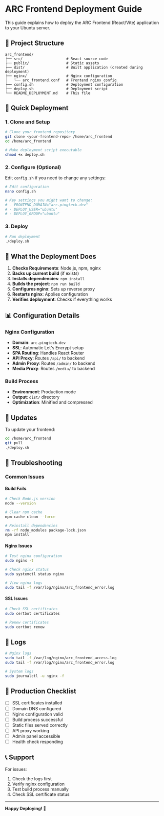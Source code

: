 # ARC Frontend Deployment Guide

This guide explains how to deploy the ARC Frontend (React/Vite) application to your Ubuntu server.

## 📁 Project Structure

```
arc_frontend/
├── src/                    # React source code
├── public/                 # Static assets
├── dist/                   # Built application (created during deployment)
├── nginx/                  # Nginx configuration
│   └── arc_frontend.conf   # Frontend nginx config
├── config.sh               # Deployment configuration
├── deploy.sh               # Deployment script
└── README_DEPLOYMENT.md    # This file
```

## 🚀 Quick Deployment

### 1. Clone and Setup

```bash
# Clone your frontend repository
git clone <your-frontend-repo> /home/arc_frontend
cd /home/arc_frontend

# Make deployment script executable
chmod +x deploy.sh
```

### 2. Configure (Optional)

Edit `config.sh` if you need to change any settings:

```bash
# Edit configuration
nano config.sh

# Key settings you might want to change:
# - FRONTEND_DOMAIN="arc.pingtech.dev"
# - DEPLOY_USER="ubuntu"
# - DEPLOY_GROUP="ubuntu"
```

### 3. Deploy

```bash
# Run deployment
./deploy.sh
```

## 🔧 What the Deployment Does

1. **Checks Requirements**: Node.js, npm, nginx
2. **Backs up current build** (if exists)
3. **Installs dependencies**: `npm install`
4. **Builds the project**: `npm run build`
5. **Configures nginx**: Sets up reverse proxy
6. **Restarts nginx**: Applies configuration
7. **Verifies deployment**: Checks if everything works

## 📊 Configuration Details

### Nginx Configuration
- **Domain**: `arc.pingtech.dev`
- **SSL**: Automatic Let's Encrypt setup
- **SPA Routing**: Handles React Router
- **API Proxy**: Routes `/api/` to backend
- **Admin Proxy**: Routes `/admin/` to backend
- **Media Proxy**: Routes `/media/` to backend

### Build Process
- **Environment**: Production mode
- **Output**: `dist/` directory
- **Optimization**: Minified and compressed

## 🔄 Updates

To update your frontend:

```bash
cd /home/arc_frontend
git pull
./deploy.sh
```

## 🐛 Troubleshooting

### Common Issues

#### Build Fails
```bash
# Check Node.js version
node --version

# Clear npm cache
npm cache clean --force

# Reinstall dependencies
rm -rf node_modules package-lock.json
npm install
```

#### Nginx Issues
```bash
# Test nginx configuration
sudo nginx -t

# Check nginx status
sudo systemctl status nginx

# View nginx logs
sudo tail -f /var/log/nginx/arc_frontend_error.log
```

#### SSL Issues
```bash
# Check SSL certificates
sudo certbot certificates

# Renew certificates
sudo certbot renew
```

## 📝 Logs

```bash
# Nginx logs
sudo tail -f /var/log/nginx/arc_frontend_access.log
sudo tail -f /var/log/nginx/arc_frontend_error.log

# System logs
sudo journalctl -u nginx -f
```

## 🎯 Production Checklist

- [ ] SSL certificates installed
- [ ] Domain DNS configured
- [ ] Nginx configuration valid
- [ ] Build process successful
- [ ] Static files served correctly
- [ ] API proxy working
- [ ] Admin panel accessible
- [ ] Health check responding

## 📞 Support

For issues:
1. Check the logs first
2. Verify nginx configuration
3. Test build process manually
4. Check SSL certificate status

---

**Happy Deploying! 🚀**
